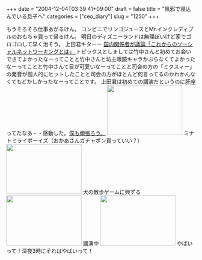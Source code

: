 +++
date = "2004-12-04T03:39:41+09:00"
draft = false
title = "風邪で寝込んでいる息子へ"
categories = ["ceo_diary"]
slug = "1250"
+++

もうそろそろ仕事あがるけん。
コンビニでリンゴジュースとMr.インクレディブルのおもちゃ買って帰るけん。
明日のディズニーランドは無理ぽいけど家でゴロゴロして早く治そう。
上田君キターー
<a href="http://internet.watch.impress.co.jp/cda/event/2004/12/03/5652.html" target="_blank">国内関係者が議論「これからのソーシャルネットワーキングとは」 </a>
トピックスとしましては竹中さんと初めてお会いできてよかったなーってことと竹中さんと坊主眼鏡キャラかぶらなくてよかったなーってことと竹中さんて目が可愛いなーってことと司会の方の「ミクスィー」の発音が個人的にヒットしたことと司会の方がほとんど何言ってるのかわかんなくてもどかしかったなーってことです。
上田君は初めての講演だというのに肝座ってたなあ・・感動した。<a href="http://www.amazon.co.jp/exec/obidos/ASIN/4569602398/qid=1102098016/ref=sr_8_xs_ap_i1_xgl/249-2686229-7524328" target="_blank">僕も頑張ろう。</a>
<img src="http://ieiriblog.jugem.jp/?image=4067" width="200" height="133" alt="" class="pict" />
ミナトミライボーイズ（おかあさんガチャポン買っていい？）
<img src="http://ieiriblog.jugem.jp/?image=4068" width="200" height="133" alt="" class="pict" />
犬の散歩ゲームに興ずる
<img src="http://ieiriblog.jugem.jp/?image=4069" width="200" height="133" alt="" class="pict" />
講演中
<img src="http://ieiriblog.jugem.jp/?image=4070" width="200" height="133" alt="" class="pict" />
やばいって！深夜3時にそれはやばいって！
